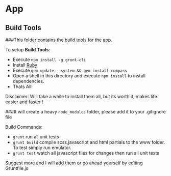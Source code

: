 App
===============

Build Tools
-----------

###This folder contains the build tools for the app.

To setup **Build Tools**:

* Execute `npm install -g grunt-cli`
* Install <a href="http://rubyinstaller.org/"> Ruby </a>
* Execute `gem update --system && gem install compass`
* Open a shell in this directory and execute `npm install` to install dependencies. 
* Thats All!

Disclaimer: Will take a while to install them all, but its worth it, makes life easier and faster !

###It will create a heavy `node_modules` folder, please add it to your .gitignore file

Build Commands:

* `grunt` run all unit tests
* `grunt build` compile scss,javascript and html partials to the www folder. To test simply run emulator.
* `grunt test` watch all javascript files for changes then run all unit tests

Suggest more and I will add them or go ahead yourself by editing Gruntfile.js